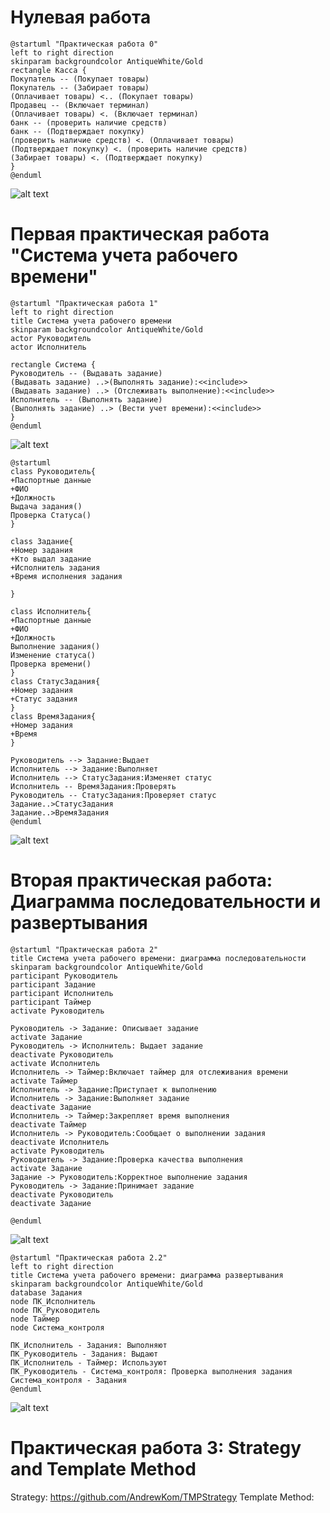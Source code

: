 # Нулевая работа
```
@startuml "Практическая работа 0"
left to right direction
skinparam backgroundcolor AntiqueWhite/Gold
rectangle Касса {
Покупатель -- (Покупает товары)
Покупатель -- (Забирает товары)
(Оплачивает товары) <.. (Покупает товары)
Продавец -- (Включает терминал)
(Оплачивает товары) <. (Включает терминал)
банк -- (проверить наличие средств)
банк -- (Подтверждает покупку)
(проверить наличие средств) <. (Оплачивает товары)
(Подтверждает покупку) <. (проверить наличие средств)
(Забирает товары) <. (Подтверждает покупку)
}
@enduml
```
![alt text](https://github.com/AndrewKom/TMP/blob/main/Фото/0.png)

# Первая практическая работа "Система учета рабочего времени"
```
@startuml "Практическая работа 1"
left to right direction
title Система учета рабочего времени
skinparam backgroundcolor AntiqueWhite/Gold
actor Руководитель
actor Исполнитель

rectangle Система {
Руководитель -- (Выдавать задание)
(Выдавать задание) ..>(Выполнять задание):<<include>>
(Выдавать задание) ..> (Отслеживать выполнение):<<include>>
Исполнитель -- (Выполнять задание)
(Выполнять задание) ..> (Вести учет времени):<<include>>
}
@enduml
```
![alt text](https://github.com/AndrewKom/TMP/blob/main/Фото/1.png)

```
@startuml
class Руководитель{
+Паспортные данные
+ФИО
+Должность
Выдача задания()
Проверка Статуса()
}

class Задание{
+Номер задания
+Кто выдал задание
+Исполнитель задания
+Время исполнения задания

}

class Исполнитель{
+Паспортные данные
+ФИО
+Должность
Выполнение задания()
Изменение статуса()
Проверка времени()
}
class СтатусЗадания{
+Номер задания
+Статус задания
}
class ВремяЗадания{
+Номер задания
+Время
}

Руководитель --> Задание:Выдает
Исполнитель --> Задание:Выполняет
Исполнитель --> СтатусЗадания:Изменяет статус
Исполнитель -- ВремяЗадания:Проверять
Руководитель -- СтатусЗадания:Проверяет статус
Задание..>СтатусЗадания
Задание..>ВремяЗадания
@enduml
```
![alt text](https://github.com/AndrewKom/TMP/blob/main/Фото/2.png)


# Вторая практическая работа: Диаграмма последовательности и развертывания
```
@startuml "Практическая работа 2"
title Система учета рабочего времени: диаграмма последовательности
skinparam backgroundcolor AntiqueWhite/Gold
participant Руководитель
participant Задание
participant Исполнитель
participant Таймер
activate Руководитель

Руководитель -> Задание: Описывает задание
activate Задание
Руководитель -> Исполнитель: Выдает задание
deactivate Руководитель
activate Исполнитель
Исполнитель -> Таймер:Включает таймер для отслеживания времени
activate Таймер
Исполнитель -> Задание:Приступает к выполнению
Исполнитель -> Задание:Выполняет задание
deactivate Задание
Исполнитель -> Таймер:Закрепляет время выполнения
deactivate Таймер
Исполнитель -> Руководитель:Сообщает о выполнении задания
deactivate Исполнитель
activate Руководитель
Руководитель -> Задание:Проверка качества выполнения
activate Задание
Задание -> Руководитель:Корректное выполнение задания
Руководитель -> Задание:Принимает задание
deactivate Руководитель
deactivate Задание

@enduml
```

![alt text](https://github.com/AndrewKom/TMP/blob/main/Фото/work2.png)

```
@startuml "Практическая работа 2.2"
left to right direction
title Система учета рабочего времени: диаграмма развертывания
skinparam backgroundcolor AntiqueWhite/Gold
database Задания
node ПК_Исполнитель
node ПК_Руководитель
node Таймер
node Система_контроля

ПК_Исполнитель - Задания: Выполняют
ПК_Руководитель - Задания: Выдают
ПК_Исполнитель - Таймер: Используют
ПК_Руководитель - Система_контроля: Проверка выполнения задания
Система_контроля - Задания
@enduml
```
![alt text](https://github.com/AndrewKom/TMP/blob/main/Фото/work2.2.png)

# Практическая работа 3: Strategy and Template Method
Strategy: https://github.com/AndrewKom/TMPStrategy
Template Method: 
